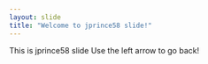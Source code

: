 ```yaml
---
layout: slide
title: "Welcome to jprince58 slide!"
---
```

This is jprince58 slide
Use the left arrow to go back!